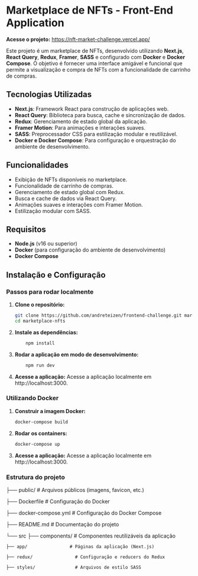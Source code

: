 # Marketplace de NFTs - Front-End Application

**Acesse o projeto:** https://nft-market-challenge.vercel.app/

Este projeto é um marketplace de NFTs, desenvolvido utilizando **Next.js**, **React Query**, **Redux**, **Framer**, **SASS** e configurado com **Docker** e **Docker Compose**. O objetivo é fornecer uma interface amigável e funcional que permite a visualização e compra de NFTs com a funcionalidade de carrinho de compras.

## Tecnologias Utilizadas

- **Next.js**: Framework React para construção de aplicações web.
- **React Query**: Biblioteca para busca, cache e sincronização de dados.
- **Redux**: Gerenciamento de estado global da aplicação.
- **Framer Motion**: Para animações e interações suaves.
- **SASS**: Preprocessador CSS para estilização modular e reutilizável.
- **Docker e Docker Compose**: Para configuração e orquestração do ambiente de desenvolvimento.

## Funcionalidades

- Exibição de NFTs disponíveis no marketplace.
- Funcionalidade de carrinho de compras.
- Gerenciamento de estado global com Redux.
- Busca e cache de dados via React Query.
- Animações suaves e interações com Framer Motion.
- Estilização modular com SASS.

## Requisitos

- **Node.js** (v16 ou superior)
- **Docker** (para configuração do ambiente de desenvolvimento)
- **Docker Compose**

## Instalação e Configuração

### Passos para rodar localmente

1. **Clone o repositório:**

   ```bash
   git clone https://github.com/andreteizen/frontend-challenge.git marketplace-nfts
   cd marketplace-nfts
   ```

2. **Instale as dependências:**
    ```bash
        npm install
    ```

3. **Rodar a aplicação em modo de desenvolvimento:**
    ```bash
        npm run dev
    ```

4. **Acesse a aplicação:** Acesse a aplicação localmente em http://localhost:3000.


### Utilizando Docker

1. **Construir a imagem Docker:**

   ```bash
   docker-compose build
   ```

2. **Rodar os containers:**
    ```bash
    docker-compose up
    ```

3. **Acesse a aplicação:** Acesse a aplicação localmente em http://localhost:3000.



### Estrutura do projeto
├── public/               # Arquivos públicos (imagens, favicon, etc.)

├── Dockerfile            # Configuração do Docker

├── docker-compose.yml    # Configuração do Docker Compose

├── README.md             # Documentação do projeto

└── src
    ├── components/           # Componentes reutilizáveis da aplicação

    ├── app/                # Páginas da aplicação (Next.js)

    ├── redux/                # Configuração e reducers do Redux

    ├── styles/               # Arquivos de estilo SASS
